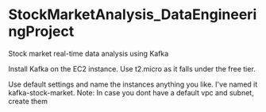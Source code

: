 # StockMarketAnalysis_DataEngineeringProject
Stock market real-time data analysis using Kafka

Install Kafka on the EC2 instance. Use t2.micro as it falls under the free tier.

Use default settings and name the instances anything you like. 
I've named it kafka-stock-market. 
Note: In case you dont have a default vpc and subnet, create them
